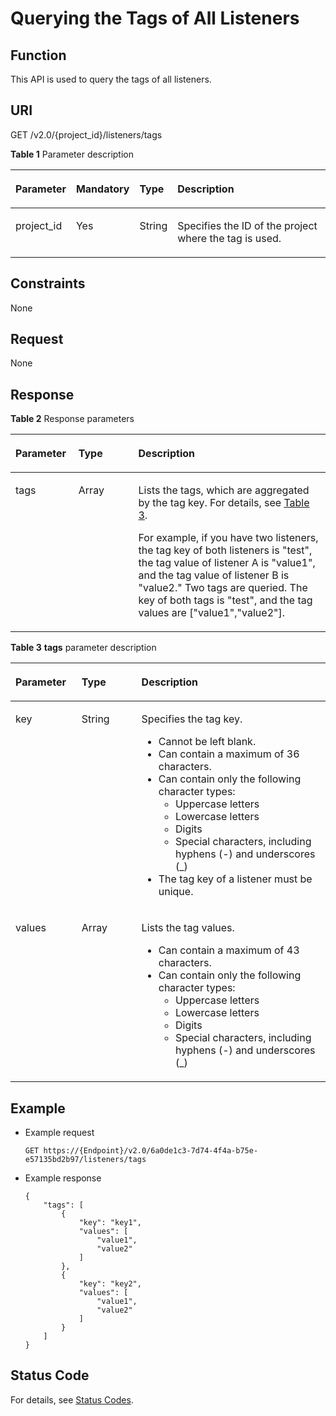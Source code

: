 # Querying the Tags of All Listeners<a name="EN-US_TOPIC_0112614718"></a>

## Function<a name="section4125165416533"></a>

This API is used to query the tags of all listeners.

## URI<a name="section11126135485310"></a>

GET /v2.0/\{project\_id\}/listeners/tags

**Table  1**  Parameter description

<a name="table33323423"></a>
<table><thead align="left"><tr id="row8420641"><th class="cellrowborder" valign="top" width="15%" id="mcps1.2.5.1.1"><p id="p10983320"><a name="p10983320"></a><a name="p10983320"></a>Parameter</p>
</th>
<th class="cellrowborder" valign="top" width="13%" id="mcps1.2.5.1.2"><p id="p17233719"><a name="p17233719"></a><a name="p17233719"></a><strong id="b842352706192244"><a name="b842352706192244"></a><a name="b842352706192244"></a>Mandatory</strong></p>
</th>
<th class="cellrowborder" valign="top" width="10%" id="mcps1.2.5.1.3"><p id="p4164548117122"><a name="p4164548117122"></a><a name="p4164548117122"></a><strong id="b842352706145623"><a name="b842352706145623"></a><a name="b842352706145623"></a>Type</strong></p>
</th>
<th class="cellrowborder" valign="top" width="62%" id="mcps1.2.5.1.4"><p id="p53754023"><a name="p53754023"></a><a name="p53754023"></a>Description</p>
</th>
</tr>
</thead>
<tbody><tr id="row53906008171138"><td class="cellrowborder" valign="top" width="15%" headers="mcps1.2.5.1.1 "><p id="p16126074171144"><a name="p16126074171144"></a><a name="p16126074171144"></a>project_id</p>
</td>
<td class="cellrowborder" valign="top" width="13%" headers="mcps1.2.5.1.2 "><p id="p31143627171144"><a name="p31143627171144"></a><a name="p31143627171144"></a>Yes</p>
</td>
<td class="cellrowborder" valign="top" width="10%" headers="mcps1.2.5.1.3 "><p id="p39605860171144"><a name="p39605860171144"></a><a name="p39605860171144"></a>String</p>
</td>
<td class="cellrowborder" valign="top" width="62%" headers="mcps1.2.5.1.4 "><p id="p11184131"><a name="p11184131"></a><a name="p11184131"></a>Specifies the ID of the project where the tag is used.</p>
<p id="p8222164914610"><a name="p8222164914610"></a><a name="p8222164914610"></a></p>
</td>
</tr>
</tbody>
</table>

## Constraints<a name="section7136125419536"></a>

None

## Request<a name="section1213745445317"></a>

None

## Response<a name="section121381454165317"></a>

**Table  2**  Response parameters

<a name="table5145175465317"></a>
<table><thead align="left"><tr id="row730511549531"><th class="cellrowborder" valign="top" width="20%" id="mcps1.2.4.1.1"><p id="p030515417533"><a name="p030515417533"></a><a name="p030515417533"></a>Parameter</p>
</th>
<th class="cellrowborder" valign="top" width="19%" id="mcps1.2.4.1.2"><p id="p13059547535"><a name="p13059547535"></a><a name="p13059547535"></a><strong id="b48639653"><a name="b48639653"></a><a name="b48639653"></a>Type</strong></p>
</th>
<th class="cellrowborder" valign="top" width="61%" id="mcps1.2.4.1.3"><p id="p163051554115318"><a name="p163051554115318"></a><a name="p163051554115318"></a>Description</p>
</th>
</tr>
</thead>
<tbody><tr id="row63051545535"><td class="cellrowborder" valign="top" width="20%" headers="mcps1.2.4.1.1 "><p id="p153051454155319"><a name="p153051454155319"></a><a name="p153051454155319"></a>tags</p>
</td>
<td class="cellrowborder" valign="top" width="19%" headers="mcps1.2.4.1.2 "><p id="p2030519544531"><a name="p2030519544531"></a><a name="p2030519544531"></a>Array</p>
</td>
<td class="cellrowborder" valign="top" width="61%" headers="mcps1.2.4.1.3 "><p id="p830565495316"><a name="p830565495316"></a><a name="p830565495316"></a>Lists the tags, which are aggregated by the tag key. For details, see <a href="#table13591257182417">Table 3</a>.</p>
<p id="p16525344121615"><a name="p16525344121615"></a><a name="p16525344121615"></a>For example, if you have two listeners, the tag key of both listeners is "test", the tag value of listener A is "value1", and the tag value of listener B is "value2." Two tags are queried. The key of both tags is "test", and the tag values are ["value1","value2"].</p>
</td>
</tr>
</tbody>
</table>

**Table  3** **tags**  parameter description

<a name="table13591257182417"></a>
<table><thead align="left"><tr id="row935985722417"><th class="cellrowborder" valign="top" width="21%" id="mcps1.2.4.1.1"><p id="p63593579244"><a name="p63593579244"></a><a name="p63593579244"></a>Parameter</p>
</th>
<th class="cellrowborder" valign="top" width="19%" id="mcps1.2.4.1.2"><p id="p8359195752416"><a name="p8359195752416"></a><a name="p8359195752416"></a><strong id="b2068383661"><a name="b2068383661"></a><a name="b2068383661"></a>Type</strong></p>
</th>
<th class="cellrowborder" valign="top" width="60%" id="mcps1.2.4.1.3"><p id="p935925742420"><a name="p935925742420"></a><a name="p935925742420"></a>Description</p>
</th>
</tr>
</thead>
<tbody><tr id="row53591357152410"><td class="cellrowborder" valign="top" width="21%" headers="mcps1.2.4.1.1 "><p id="p14359557192417"><a name="p14359557192417"></a><a name="p14359557192417"></a>key</p>
</td>
<td class="cellrowborder" valign="top" width="19%" headers="mcps1.2.4.1.2 "><p id="p16359757162414"><a name="p16359757162414"></a><a name="p16359757162414"></a>String</p>
</td>
<td class="cellrowborder" valign="top" width="60%" headers="mcps1.2.4.1.3 "><p id="p78621423151913"><a name="p78621423151913"></a><a name="p78621423151913"></a>Specifies the tag key.</p>
<a name="ul5708182422218"></a><a name="ul5708182422218"></a><ul id="ul5708182422218"><li>Cannot be left blank.</li><li>Can contain a maximum of 36 characters.</li><li>Can contain only the following character types:<a name="ul18708824152211"></a><a name="ul18708824152211"></a><ul id="ul18708824152211"><li>Uppercase letters</li><li>Lowercase letters</li><li>Digits</li><li>Special characters, including hyphens (-) and underscores (_)</li></ul>
</li><li>The tag key of a listener must be unique.</li></ul>
</td>
</tr>
<tr id="row1835925712243"><td class="cellrowborder" valign="top" width="21%" headers="mcps1.2.4.1.1 "><p id="p1635995717247"><a name="p1635995717247"></a><a name="p1635995717247"></a>values</p>
</td>
<td class="cellrowborder" valign="top" width="19%" headers="mcps1.2.4.1.2 "><p id="en-us_topic_0101983303_p4459890810595"><a name="en-us_topic_0101983303_p4459890810595"></a><a name="en-us_topic_0101983303_p4459890810595"></a>Array</p>
</td>
<td class="cellrowborder" valign="top" width="60%" headers="mcps1.2.4.1.3 "><p id="p5513221171914"><a name="p5513221171914"></a><a name="p5513221171914"></a>Lists the tag values.</p>
<a name="ul17709124142210"></a><a name="ul17709124142210"></a><ul id="ul17709124142210"><li>Can contain a maximum of 43 characters.</li><li>Can contain only the following character types:<a name="ul670952492214"></a><a name="ul670952492214"></a><ul id="ul670952492214"><li>Uppercase letters</li><li>Lowercase letters</li><li>Digits</li><li>Special characters, including hyphens (-) and underscores (_)</li></ul>
</li></ul>
</td>
</tr>
</tbody>
</table>

## Example<a name="section1020207183011"></a>

-   Example request

    ```
    GET https://{Endpoint}/v2.0/6a0de1c3-7d74-4f4a-b75e-e57135bd2b97/listeners/tags
    ```


-   Example response

    ```
    {
        "tags": [
            {
                "key": "key1", 
                "values": [
                    "value1", 
                    "value2"
                ]
            }, 
            {
                "key": "key2", 
                "values": [
                    "value1", 
                    "value2"
                ]
            }
        ]
    }
    ```


## Status Code<a name="en-us_topic_0094115927_section1030264817164"></a>

For details, see  [Status Codes](status-codes.md).

